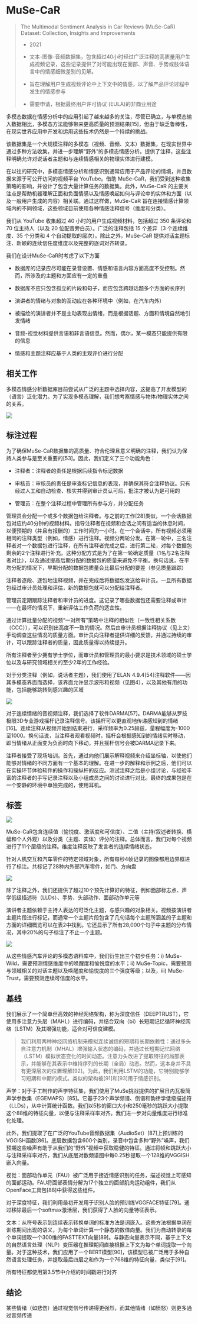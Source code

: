 # MuSe-CaR

> The Multimodal Sentiment Analysis in Car Reviews (MuSe-CaR) Dataset: Collection, Insights and Improvements
> 
> - 2021
> 
> - 文本-图像-音频数据集，包含超过40小时经过广泛注释的高质量用户生成视频记录，这些记录提供了对可能出现在面部、声音、手势或肢体语言中的情感细微差别的见解。
> 
> - 旨在理解用户生成视频评论中上下文中的情感，以了解产品评论过程中发生的情感参与
> 
> - 需要申请，根据最终用户许可协议 (EULA)的非商业用途

多模态数据在情感分析中的应用引起了越来越多的关注，尽管已确立，与单模态输入数据相比，多模态方法能够带来更高质量的预测结果[15]，但由于缺乏鲁棒性，在现实世界应用中开发和运用这些技术仍然是一个持续的挑战。

该数据集是一个大规模注释的多模态（视频、音频、文本）数据集，在现实世界中通过多种方法收集，并进一步理解“野外”的多模态情感分析。提供了注释，这些注释明确允许对说话者主题和与连续情感相关的物理实体进行建模。

在以往的研究中，多模态情感分析和情感识别通常应用于产品评论的情境，并且数据来源于可公开访问的视频平台 YouTube。借助 MuSe-CaR，我们受到这种收集策略的影响，并设计了包含大量计算任务的数据集。此外，MuSe-CaR 的主要关注点是帮助机器理解正面和负面情感以及情感唤起如何与评论中的实体和方面（以及一般用户生成的内容）相关联。通过这样做，MuSe-CaR 旨在连接情感计算领域内的不同领域，这些领域目前使用各种情感注释信号（维度和分类）。

我们从 YouTube 收集超过 40 小时的用户生成视频材料，包括超过 350 条评论和 70 位主持人（以及 20 位配音旁白员）。广泛的注释包括 15 个差异（3 个连续维度、35 个分类和 4 个自动提取的层次）。除此之外，MuSe-CaR 提供对话主题标注、新颖的连续信任度维度以及完整的逐词对齐转录。

我们在设计MuSe-CaR时考虑了以下方面

- 数据库的记录应尽可能在录音设置、情感和语言内容方面高度不受控制。然而，所涉及的主题和方面应有一定的重叠

- 数据库不应只包含孤立的片段和句子，而应包含跨越话题多个方面的长序列

- 演讲者的情绪与对象的互动应在各种环境中（例如，在汽车内外）

- 被描绘的演讲者并不是主动表现出情绪，而是根据话题、方面和情境自然地引发情绪

- 音频-视觉材料提供言语和非言语信息。然而，偶尔，某一模态只能提供有限的信息

- 情感和主题注释应基于人类的主观评价进行分配

## 相关工作

多模态情感分析数据库目前尝试从广泛的主题中选择内容，这提高了开发模型的（语言）泛化潜力。为了实现多模态理解，我们想考察情感与物体/物理实体之间的关系。

![](./img/muse1.png)

## 标注过程

为了确保MuSe-CaR数据集的高质量、符合伦理且意义明确的注释，我们认为保持人类参与是至关重要的[53]。因此，我们定义了三个功能角色：

- 注释者：注释者的责任是根据后续指令标记数据

- 审核员：审核员的责任是审查标记信息的表现，并确保其符合注释协议。只有经过人工和自动检查、核实并得到审计员认可后，批注才被认为是可用的

- 管理员：在整个注释过程中管理所有参与方，并分配任务

管理员会分配一个或多个数据包给注释者。与之前的工作[28]类似，一个会话数据包对应约40分钟的视频材料。指导注释者在视频和会话之间有适当的休息时间，以便预期的（并且有报酬的）工作时间为一小时。在一个会话中，所有视频必须用相同的注释类型（例如，情感）进行注释。视频分两轮分发。在第一轮中，三名注释者对一个数据包进行注释，在所有注释者完成之后，进行第二轮，对每个数据包剩余的2个注释进行补充。这种分配方式是为了在第一轮确定质量（1名与2名注释者对比），以及通过提高后期分配的数据包的质量来避免不平衡。换句话说，在平均分配的情况下，早期分配的数据包质量会比最后分配的要差（参见质量跟踪）

注释者逐段、逐包地注释视频，并在完成后将数据包发送给审计员。一旦所有数据包经过审计员处理和评估，新的数据包就可以分配给注释者。

管理员定期跟踪注释者和审计员的进度。这记录了哪些数据包还需要注释或审计——在最坏的情况下，重新评估工作负荷的适宜性。

通过计算批量分配的视频“一对所有”策略中注释的相似性（一致性相关系数（CCC）），可以识别出高度不一致的情况。然后由审计员根据注释协议（见上文）手动调查这些情况的质量方面。审计员向注释者提供详细的反馈，并通过持续的审计，可以跟踪注释者的质量，因此质量得以持续提升。

所有注释者至少拥有学士学位，而审计员和管理员的最小要求是技术领域的硕士学位以及与研究领域相关的至少2年的工作经验。

对于分类注释（例如，说话者主题），我们使用了ELAN 4.9.4[54]注释软件——因其多模态界面而选择，该界面允许显示波形和视频（见图4），以及其他有用的功能，包括能够跳转到感兴趣的区域

![](./img/muse2.png)

对于连续情绪的音视频注释，我们选择了软件DARMA[57]。DARMA能够从罗技极限3D专业游戏摇杆记录注释信号。该摇杆可以更直观地传递感知到的情绪[16]。连续注释从视频开始到结束进行，采样频率为0.25赫兹，量程幅度为-1000至1000。换句话说，当注释者观看视频时，摇杆会根据感知到的情绪实时移动，即当情绪从正面变为负面时向下移动，并且摇杆信号会被DARMA记录下来。

注释者接受了现场培训。首先，通过向他们展示解释视频来介绍坐标轴，以使他们能够对情绪的不同方面有一个基本的理解。在进一步的解释和示例之后，他们可以在实操环节体验软件的操作和操纵杆的反应。测试注释之后是小组讨论，与经验丰富的注释者的手写记录注释以及小组成员之间的讨论进行对比。最终的成果包是在一个安静的环境中单独完成的，使用耳机。

## 标签

![](./img/muse3.png)

MuSe-CaR包含连续值（愉悦度、激活度和可信度）、二值（主持/叙述者转换、横幅和个人外观）以及分类（主题、实体）评分的注释。总体而言，我们对每个视频进行了11个层级的注释。维度注释反映了发言者的连续情绪状态。

针对人机交互和汽车零件的特定领域对象，所有每秒4帧记录的图像都用边界框进行了标注。共标记了28种内外部汽车零件，如门、方向盘

![](./img/muse5.png)

除了注释之外，我们还提供了超过10个预先计算好的特征，例如面部标志点、声学低级描述符（LLDs）、手势、头部动作、面部动作单元等

演讲者主题依赖于主持人表达的可泛化主题，与感兴趣的对象相关。视频按演讲者主题片段进行标记，而通常一个主题片段包含了几句话每个主题所涵盖的子主题和方面的详细概览可以在表2中找到。它还显示了所有28,000个句子中主题的分布情况，其中20%的句子标注了不止一个主题。

![](./img/muse4.png)

从这些情感汽车评论的多模态语料库中，我们衍生出三个初步任务：i) MuSe-Wild，需要预测情感维度中的唤醒度和愉悦度的水平；ii) MuSe-Topic，需要预测与领域相关的对话主题以及唤醒度和愉悦度的三个强度等级；以及，iii) MuSe-Trust，需要预测连续可信度的水平。

## 基线

我们展示了一个简单但高效的神经网络架构，称为深度信任（DEEPTRUST），它使用多注意力头层（MAHL）进行编码，并结合双向（bi）长短期记忆循环神经网络（LSTM）及其增强功能，适合对可信度建模。

> 我们利用两种神经网络机制来模拟连续诚信的短期和长期依赖性：通过多头自注意力机制（MHAL）增强输入状态的编码，并通过长短期记忆网络（LSTM）模拟状态变化的时间动态。注意力头改进了提取特征的局部表示，并能够在其表示中维持序列的长期（全局）动态。然而，这本身并不具有更深层次的位置理解[92]。为此，我们利用LSTM的功能，它特别能够学习短期和中期的模式。类似的架构被[91]和[93]用于情感识别。

声学：对于手工制作的声学特征集，我们使用了MuSe挑战提供的扩展日内瓦极简声学参数集（EGEMAPS）[85]。它基于23个声学频谱、倒谱和韵律学低级描述符（LLDs），从中计算统计函数。我们以5秒的窗口大小和250毫秒的跳跃大小提取这个88维的特征向量，以便与注释采样率对齐。我们进一步对向量维度进行标准化处理。

此外，我们提取了在广泛的YouTube音频数据集（AudioSet）[87]上预训练的VGGISH函数[86]。底层数据包含600个类别，录音中包含多种“野外”噪声，我们预期这些噪声有助于从我们的“野外”视频中获取稳健的特征。通过将帧和跳跃大小与注释采样率对齐，我们从底层对数频谱图中每0.25秒提取一个128维的VGGISH嵌入向量。

视觉：面部动作单元（FAU）被广泛用于接近情感识别的任务，描述视觉上可感知的面部运动。FAU将面部表情分解为17个独立的面部肌肉运动组件，我们从OpenFace工具包[88]中获得这些组件。

对于深度特征，我们利用最初开发用于识别人脸的预训练VGGFACE特征[79]。通过移除最后一个softmax激活层，我们获得了人脸的向量特征表示。

文本：从符号表示到连续表示转换单词的标准方法是词嵌入。这些方法根据单词在训练期间出现的语义，为每个单词计算一个静态的数值向量。我们为自动转录的每个单词提取一个300维的FASTTEXT向量[89]。与静态向量表示不同，基于上下文的自然语言处理（NLP）变压器在推理期间直接根据上下文为每个单词提取一个向量。对于这种技术，我们应用了一个BERT模型[90]，该模型已被广泛用于多种自然语言处理任务，并提取最后四层之和作为一个768维的特征向量，类似于[91]。

所有特征都使用第3.5节中介绍的时间戳进行对齐

## 结论

某些情绪（如悲伤）通过视觉信号传递得更强烈，而其他情绪（如愤怒）则更多通过音频传递

